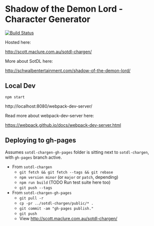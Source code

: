 # Shadow of the Demon Lord - Character Generator

[![Build Status](https://travis-ci.org/ScottMaclure/sotdl-chargen.svg?branch=master)](https://travis-ci.org/ScottMaclure/sotdl-chargen)


Hosted here:

http://scott.maclure.com.au/sotdl-chargen/

More about SotDL here:

http://schwalbentertainment.com/shadow-of-the-demon-lord/

## Local Dev

```
npm start
```

http://localhost:8080/webpack-dev-server/

Read more about webpack-dev-server here:

https://webpack.github.io/docs/webpack-dev-server.html

## Deploying to gh-pages

Assumes `sotdl-chargen-gh-pages` folder is sitting next to `sotdl-chargen`, with `gh-pages` branch active.

- From `sotdl-chargen`
    - `git fetch && git fetch --tags && git rebase`
    - `npm version minor` (or `major` or `patch`, depending)
    - `npm run build` (TODO Run test suite here too)
    - `git push --tags`
- From `sotdl-chargen-gh-pages`
    - `git pull -r`
    - `cp -pr ../sotdl-chargen/public/* .`
    - `git commit -am "gh-pages publish."`
    - `git push`
    - View <http://scott.maclure.com.au/sotdl-chargen/>
